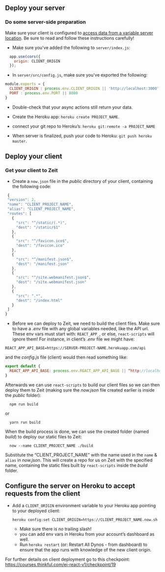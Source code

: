 ## Deploy your server

### Do some server-side preparation

Make sure your client is configured to [access data from a variable server location](https://courses.thinkful.com/ei-react-v1/checkpoint/19). Be sure to read and follow these instructions carefully!
  * Make sure you've added the following to `server/index.js`:
  ```js
    app.use(cors({
      origin: CLIENT_ORIGIN
    });
  ```
  * In `server/src/config.js`, make sure you've exported the following:
  ```js
  module.exports = {
    CLIENT_ORIGIN : process.env.CLIENT_ORIGIN || 'http://localhost:3000',
    PORT : process.env.PORT || 8080
  }
  ```

* Double-check that your async actions still return your data.

* Create the Heroku app: `heroku create PROJECT_NAME`.
* connect your git repo to Heroku’s: `heroku git:remote -a PROJECT_NAME`
* When server is finalized, push your code to Heroku: `git push heroku master`.



## Deploy your client

### Get your client to Zeit

* Create a `now.json` file in the *public* directory of your client, containing the following code:

```js
 {
 "version": 2,
 "name": "CLIENT_PROJECT_NAME",
 "alias": "CLIENT_PROJECT_NAME",
 "routes": [
   {
     "src": "^/static/(.*)",
     "dest": "/static/$1"
   },
   {
     "src": "^/favicon.ico$",
     "dest": "/favicon.ico"
   },
   {
     "src": "^/manifest.json$",
     "dest": "/manifest.json"
   },
   {
     "src": "^/site.webmanifest.json$",
     "dest": "/site.webmanifest.json"
   },
   {
     "src": ".*",
     "dest": "/index.html"
   }
 ]
}


```
* Before we can deploy to Zeit, we need to build the client files. Make sure to have a *_.env_* file with any global variables needed, like the API url. These env vars must start with:
`REACT_APP_`, or else, `react-scripts` will ignore them! For instance, in client’s _.env_ file we might have:
```
REACT_APP_API_BASE=https://SERVER-PROJECT-NAME.herokuapp.com/api
```
and the _config.js_ file (client) would then read something like:
```js
export default {
  REACT_APP_API_BASE: process.env.REACT_APP_API_BASE || “http://localhost:8080/api”
}
```
Afterwards we can use `react-scripts` to build our client files so we can then deploy them to Zeit (making sure the _now.json_ file created earlier is inside the *public* folder):
```
  npm run build
```
or
```
  yarn run build
```
When the build process is done, we can use the created folder (named _build_) to deploy our static files to Zeit:
```
  now --name CLIENT_PROJECT_NAME ./build
```
Substitute the “CLIENT_PROJECT_NAME” with the name used in the `name` & `alias` in _now.json_. This will create a repo for us on Zeit with the specified name, containing the static files built by `react-scripts` inside the _build_ folder.


## Configure the server on Heroku to accept requests from the client

* Add a `CLIENT_ORIGIN` environment variable to your Heroku app pointing to your deployed client:
  ```
  heroku config:set CLIENT_ORIGIN=https://CLIENT_PROJECT_NAME.now.sh
  ```
  * Make sure there is _no_ trailing slash!
  * you can add env vars in Heroku from your account’s dashboard as well.
  * Run `heroku restart` (or: Restart All Dynos - from dashboard) to ensure that the app runs with knowledge of the new client origin.

For further details on client deployment go to this checkpoint:
https://courses.thinkful.com/ei-react-v1/checkpoint/19  
